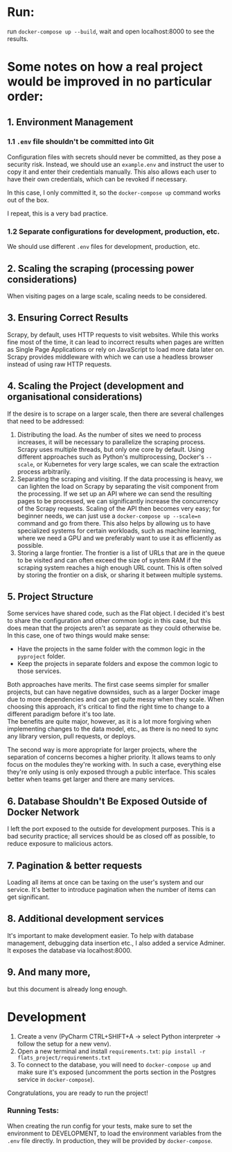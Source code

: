 # Run:
run `docker-compose up --build`, wait and open localhost:8000 to see the results.

# Some notes on how a real project would be improved in no particular order:

## 1. Environment Management
### 1.1 `.env` file shouldn't be committed into Git
Configuration files with secrets should never be committed, as they pose a security risk.
Instead, we should use an `example.env` and instruct the user to copy it and enter their credentials manually. 
This also allows each user to have their own credentials, which can be revoked if necessary.

In this case, I only committed it, so the `docker-compose up` command works out of the box.

I repeat, this is a very bad practice. 

### 1.2 Separate configurations for development, production, etc.
We should use different `.env` files for development, production, etc.

## 2. Scaling the scraping (processing power considerations)
When visiting pages on a large scale, scaling needs to be considered.

## 3. Ensuring Correct Results
Scrapy, by default, uses HTTP requests to visit websites. 
While this works fine most of the time, it can lead to incorrect results 
when pages are written as Single Page Applications or rely on JavaScript to load more data later on. 
Scrapy provides middleware with which we can use a headless browser instead of using raw HTTP requests. 

## 4. Scaling the Project (development and organisational considerations)
If the desire is to scrape on a larger scale, then there are several challenges that need to be addressed:
1. Distributing the load. As the number of sites we need to process increases, it will be necessary to parallelize the scraping process. 
Scrapy uses multiple threads, but only one core by default. Using different approaches such as Python's multiprocessing, Docker's `--scale`, or Kubernetes for very large scales, we can scale the extraction process arbitrarily. 
2. Separating the scraping and visiting. If the data processing is heavy, we can lighten the load on Scrapy by separating the visit component from the processing. 
If we set up an API where we can send the resulting pages to be processed, we can significantly increase the concurrency of the Scrapy requests. 
Scaling of the API then becomes very easy; for beginner needs, we can just use a `docker-compose up --scale=n` command and go from there. 
This also helps by allowing us to have specialized systems for certain workloads, such as machine learning, where we need a GPU and we preferably want to use it as efficiently as possible.
3. Storing a large frontier. The frontier is a list of URLs that are in the queue to be visited and can often exceed the size of system RAM if the scraping system reaches a high enough URL count. 
This is often solved by storing the frontier on a disk, or sharing it between multiple systems.

## 5. Project Structure
Some services have shared code, such as the Flat object. I decided it's best to share the configuration and other common logic in this case, but this does mean that the projects aren't as separate as they could otherwise be. 
In this case, one of two things would make sense:
- Have the projects in the same folder with the common logic in the `pyproject` folder. 
- Keep the projects in separate folders and expose the common logic to those services.

Both approaches have merits. The first case seems simpler for smaller projects, but can have negative downsides, 
such as a larger Docker image due to more dependencies and can get quite messy when they scale. 
When choosing this approach, it's critical to find the right time to change to a different paradigm before it's too late.  
The benefits are quite major, however, as it is a lot more forgiving when implementing changes to the data model, etc., as there is no need to sync any library version, pull requests, or deploys.

The second way is more appropriate for larger projects, where the separation of concerns becomes a higher priority. 
It allows teams to only focus on the modules they're working with. 
In such a case, everything else they're only using is only exposed through a public interface. 
This scales better when teams get larger and there are many services.

## 6. Database Shouldn't Be Exposed Outside of Docker Network
I left the port exposed to the outside for development purposes. 
This is a bad security practice; all services should be as closed off as possible, to reduce exposure to malicious actors.

## 7. Pagination & better requests
Loading all items at once can be taxing on the user's system and our service. 
It's better to introduce pagination when the number of items can get significant.

## 8. Additional development services
It's important to make development easier. To help with database management, debugging data insertion etc., I also added a service Adminer. 
It exposes the database via localhost:8000.

## 9. And many more,
but this document is already long enough.

# Development
1. Create a venv (PyCharm CTRL+SHIFT+A -> select Python interpreter -> follow the setup for a new venv).
2. Open a new terminal and install `requirements.txt`:
`pip install -r flats_project/requirements.txt`
3. To connect to the database, you will need to `docker-compose up` and make sure it's exposed (uncomment the ports section in the Postgres service in `docker-compose`).

Congratulations, you are ready to run the project!

### Running Tests:
When creating the run config for your tests, make sure to set the environment to DEVELOPMENT, to load the environment variables from the `.env` file directly.
In production, they will be provided by `docker-compose`.
